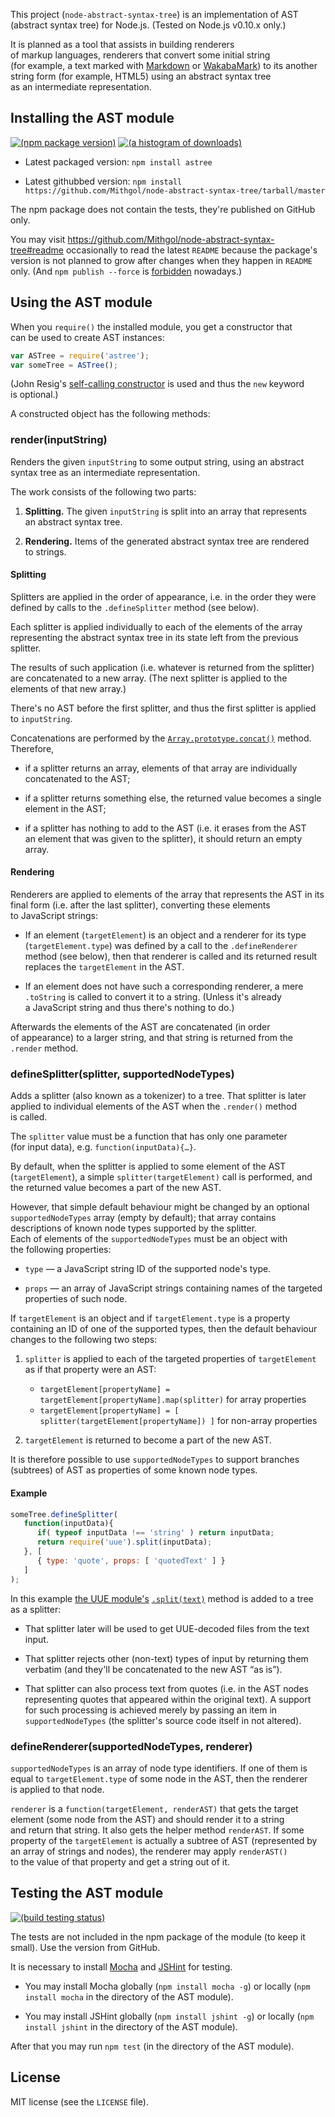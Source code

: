 This project (`node-abstract-syntax-tree`) is an implementation of AST (abstract syntax tree) for Node.js. (Tested on Node.js v0.10.x only.)

It is planned as a tool that assists in building renderers of markup languages, renderers that convert some initial string (for example, a text marked with [Markdown](http://daringfireball.net/projects/markdown/) or [WakabaMark](http://wakaba.c3.cx/docs/docs.html#WakabaMark)) to its another string form (for example, HTML5) using an abstract syntax tree as an intermediate representation.

## Installing the AST module

[![(npm package version)](https://nodei.co/npm/astree.png?downloads=true)](https://npmjs.org/package/astree) [![(a histogram of downloads)](https://nodei.co/npm-dl/astree.png?months=3)](https://npmjs.org/package/astree)

* Latest packaged version: `npm install astree`

* Latest githubbed version: `npm install https://github.com/Mithgol/node-abstract-syntax-tree/tarball/master`

The npm package does not contain the tests, they're published on GitHub only.

You may visit https://github.com/Mithgol/node-abstract-syntax-tree#readme occasionally to read the latest `README` because the package's version is not planned to grow after changes when they happen in `README` only. (And `npm publish --force` is [forbidden](http://blog.npmjs.org/post/77758351673/no-more-npm-publish-f) nowadays.)

## Using the AST module

When you `require()` the installed module, you get a constructor that can be used to create AST instances:

```js
var ASTree = require('astree');
var someTree = ASTree();
```

(John Resig's [self-calling constructor](http://ejohn.org/blog/simple-class-instantiation/) is used and thus the `new` keyword is optional.)

A constructed object has the following methods:

### render(inputString)

Renders the given `inputString` to some output string, using an abstract syntax tree as an intermediate representation.

The work consists of the following two parts:

1. **Splitting.** The given `inputString` is split into an array that represents an abstract syntax tree.

2. **Rendering.** Items of the generated abstract syntax tree are rendered to strings.

#### Splitting

Splitters are applied in the order of appearance, i.e. in the order they were defined by calls to the `.defineSplitter` method (see below).

Each splitter is applied individually to each of the elements of the array representing the abstract syntax tree in its state left from the previous splitter.

The results of such application (i.e. whatever is returned from the splitter) are concatenated to a new array. (The next splitter is applied to the elements of that new array.)

There's no AST before the first splitter, and thus the first splitter is applied to `inputString`.

Concatenations are performed by the [`Array.prototype.concat()`](https://developer.mozilla.org/en-US/docs/Web/JavaScript/Reference/Global_Objects/Array/concat) method. Therefore,

* if a splitter returns an array, elements of that array are individually concatenated to the AST;

* if a splitter returns something else, the returned value becomes a single element in the AST;

* if a splitter has nothing to add to the AST (i.e. it erases from the AST an element that was given to the splitter), it should return an empty array.

#### Rendering

Renderers are applied to elements of the array that represents the AST in its final form (i.e. after the last splitter), converting these elements to JavaScript strings:

* If an element (`targetElement`) is an object and a renderer for its type (`targetElement.type`) was defined by a call to the `.defineRenderer` method (see below), then that renderer is called and its returned result replaces the `targetElement` in the AST.

* If an element does not have such a corresponding renderer, a mere `.toString` is called to convert it to a string. (Unless it's already a JavaScript string and thus there's nothing to do.)

Afterwards the elements of the AST are concatenated (in order of appearance) to a larger string, and that string is returned from the `.render` method.

### defineSplitter(splitter, supportedNodeTypes)

Adds a splitter (also known as a tokenizer) to a tree. That splitter is later applied to individual elements of the AST when the `.render()` method is called.

The `splitter` value must be a function that has only one parameter (for input data), e.g. `function(inputData){…}`.

By default, when the splitter is applied to some element of the AST (`targetElement`), a simple `splitter(targetElement)` call is performed, and the returned value becomes a part of the new AST.

However, that simple default behaviour might be changed by an optional `supportedNodeTypes` array (empty by default); that array contains descriptions of known node types supported by the splitter. Each of elements of the `supportedNodeTypes` must be an object with the following properties:

* `type` — a JavaScript string ID of the supported node's type.

* `props` — an array of JavaScript strings containing names of the targeted properties of such node.

If `targetElement` is an object and if `targetElement.type` is a property containing an ID of one of the supported types, then the default behaviour changes to the following two steps:

1. `splitter` is applied to each of the targeted properties of `targetElement` as if that property were an AST:
   * `targetElement[propertyName] = targetElement[propertyName].map(splitter)` for array properties
   * `targetElement[propertyName] = [ splitter(targetElement[propertyName]) ]` for non-array properties

2. `targetElement` is returned to become a part of the new AST.

It is therefore possible to use `supportedNodeTypes` to support branches (subtrees) of AST as properties of some known node types.

#### Example

```js
someTree.defineSplitter(
   function(inputData){
      if( typeof inputData !== 'string' ) return inputData;
      return require('uue').split(inputData);
   }, [
      { type: 'quote', props: [ 'quotedText' ] }
   ]
);
```

In this example [the UUE module's](https://github.com/Mithgol/node-uue/) [`.split(text)`](https://github.com/Mithgol/node-uue/#splittext) method is added to a tree as a splitter:

* That splitter later will be used to get UUE-decoded files from the text input.

* That splitter rejects other (non-text) types of input by returning them verbatim (and they'll be concatenated to the new AST “as is”).

* That splitter can also process text from quotes (i.e. in the AST nodes representing quotes that appeared within the original text). A support for such processing is achieved merely by passing an item in `supportedNodeTypes` (the splitter's source code itself in not altered).

### defineRenderer(supportedNodeTypes, renderer)

`supportedNodeTypes` is an array of node type identifiers. If one of them is equal to `targetElement.type` of some node in the AST, then the renderer is applied to that node.

`renderer` is a `function(targetElement, renderAST)` that gets the target element (some node from the AST) and should render it to a string and return that string. It also gets the helper method `renderAST`. If some property of the `targetElement` is actually a subtree of AST (represented by an array of strings and nodes), the renderer may apply `renderAST()` to the value of that property and get a string out of it.

## Testing the AST module

[![(build testing status)](https://travis-ci.org/Mithgol/node-abstract-syntax-tree.svg?branch=master)](https://travis-ci.org/Mithgol/node-abstract-syntax-tree)

The tests are not included in the npm package of the module (to keep it small). Use the version from GitHub.

It is necessary to install [Mocha](http://visionmedia.github.io/mocha/) and [JSHint](http://jshint.com/) for testing.

* You may install Mocha globally (`npm install mocha -g`) or locally (`npm install mocha` in the directory of the AST module).

* You may install JSHint globally (`npm install jshint -g`) or locally (`npm install jshint` in the directory of the AST module).

After that you may run `npm test` (in the directory of the AST module).

## License

MIT license (see the `LICENSE` file).

